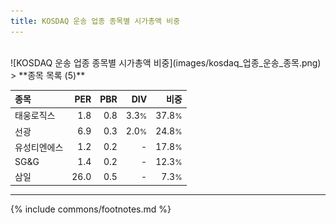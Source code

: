 ```yaml
---
title: KOSDAQ 운송 업종 종목별 시가총액 비중
---
```

<br>
![KOSDAQ 운송 업종 종목별 시가총액 비중](images/kosdaq_업종_운송_종목.png)
<br>
> **종목 목록 (5)**<a id="list"></a>

| **종목** | **PER** | **PBR** | **DIV** | **비중** |
| :------- | ------: | ------: | ------: | -------: |
| 태웅로직스 | 1.8 | 0.8 | 3.3<small>%</small> | 37.8<small>%</small> |
| 선광 | 6.9 | 0.3 | 2.0<small>%</small> | 24.8<small>%</small> |
| 유성티엔에스 | 1.2 | 0.2 | - | 17.8<small>%</small> |
| SG&G | 1.4 | 0.2 | - | 12.3<small>%</small> |
| 삼일 | 26.0 | 0.5 | - | 7.3<small>%</small> |

---
{% include commons/footnotes.md %}
